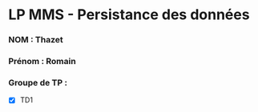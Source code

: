 # LP MMS - Persistance des données

### NOM : Thazet
### Prénom : Romain
### Groupe de TP :
- [x] TD1